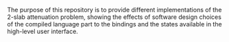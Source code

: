 The purpose of this repository is to provide different implementations of the 2-slab attenuation problem, showing the effects of software design choices of the compiled language part to the bindings and the states available in the high-level user interface.
